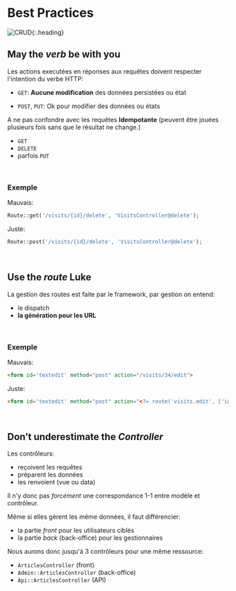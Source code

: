 # Best Practices
<!-- .slide: data-state="heading" -->

![CRUD](MVC/follow-the-rules-you-must.jpg){:.heading}
 

## May the _verb_ be with you

Les actions executées en réponses aux requêtes doivent respecter l'intention du verbe HTTP:

* `GET`: **Aucune modification** des données persistées ou état

* `POST`, `PUT`: Ok pour modifier des données ou états

A ne pas confondre avec les requêtes __Idempotante__ 
(peuvent être jouées plusieurs fois sans que le résultat ne change.)

<!-- .element: class="fragment" -->

* `GET`
* `DELETE`
* parfois `PUT`

<!-- .element: class="fragment" -->
 

### Exemple

Mauvais:
```php
Route::get('/visits/{id}/delete', 'VisitsController@delete');
```

Juste:
```php
Route::post('/visits/{id}/delete', 'VisitsController@delete');
```

<!-- .element: class="fragment" -->
 

## Use the _route_ Luke

La gestion des routes est faite par le framework, par gestion on entend:

- le dispatch
- **la génération pour les URL**
<!-- .element: class="fragment" -->
 

### Exemple

Mauvais:
```html
<form id='textedit' method="post" action="/visits/34/edit">
```

Juste:
```html
<form id='textedit' method="post" action="<?= route('visits.edit', ['id' => 34]) ?>">
```

<!-- .element: class="fragment" -->
 

## Don’t underestimate the _Controller_

Les contrôleurs:

* reçoivent les requêtes
* préparent les données
* les renvoient (vue ou data)

Il n'y donc pas _forcément_ une correspondance 1-1 entre modèle et contrôleur.
 

Même si elles gèrent les même données, il faut différencier:

* la partie _front_ pour les utilisateurs ciblés
* la partie _back_ (back-office) pour les gestionnaires

Nous aurons donc jusqu'à 3 contrôleurs pour une même ressource:

<!-- .element: class="fragment" -->

* `ArticlesController` (front)
* `Admin::ArticlesController` (back-office)
* `Api::ArticlesController` (API)

<!-- .element: class="fragment" -->

